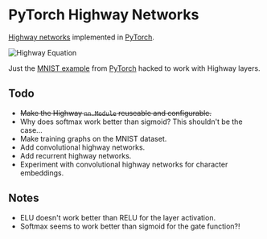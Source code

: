 # PyTorch Highway Networks
[Highway networks](https://arxiv.org/abs/1505.00387) implemented in [PyTorch](http://www.pytorch.org).

![Highway Equation](images/highway.png)

Just the [MNIST example](https://github.com/pytorch/examples/tree/master/mnist) from [PyTorch](http://www.pytorch.org) hacked to work with Highway layers.

## Todo
- ~~Make the Highway `nn.Module` reuseable and configurable.~~
- Why does softmax work better than sigmoid? This shouldn't be the case...
- Make training graphs on the MNIST dataset.
- Add convolutional highway networks.
- Add recurrent highway networks.
- Experiment with convolutional highway networks for character embeddings.

## Notes
- ELU doesn't work better than RELU for the layer activation.
- Softmax seems to work better than sigmoid for the gate function?!

